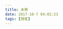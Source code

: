 ```yaml
---
title: 未寒
date: 2017-10-7 04:02:23
tags: [随笔]
---
```


<Poem
:content="`
缓缓驱动
懒散的身躯
深深呼吸清冷空气
确认体内的热血
是否依然
沸腾的烧个不停
晨风常使我孤独
月亮寂寞了心
让深埋的骄傲痛苦
随汗水飘去了
`"
image="https://p.ipic.vip/kawpj6.jpg"
/>